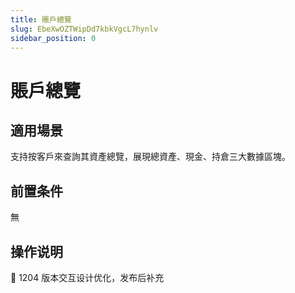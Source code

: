 ```yaml
---
title: 賬戶總覽
slug: EbeXwOZTWipDd7kbkVgcL7hynlv
sidebar_position: 0
---
```



# 賬戶總覽

## 適用場景

支持按客戶來查詢其資產總覽，展現總資產、現金、持倉三大數據區塊。

## 前置条件

無

## 操作说明

<div class="callout callout-bg-3 callout-border-3">
<p>📌 1204 版本交互设计优化，发布后补充</p>
</div>

